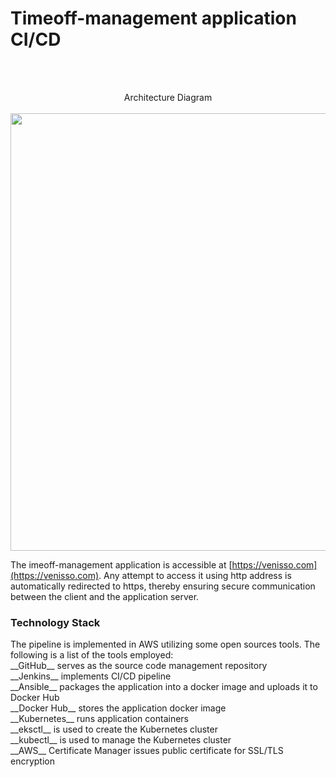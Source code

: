 # Timeoff-management application CI/CD

<br>
<br>
<p align="center">
Architecture Diagram
<br>
<br>
<img src="https://user-images.githubusercontent.com/36462985/222253330-7151db25-6585-4262-9b1f-e9f2849e5229.png" width="700">
</p>

The imeoff-management application is accessible at [https://venisso.com](https://venisso.com). Any attempt to access it using http address is automatically redirected to https, thereby ensuring secure communication between the client and the application server.
</p>

<h3> Technology Stack </h3>
The pipeline is implemented in AWS utilizing some open sources tools. The following is a list of the tools employed:
<br>
__GitHub__ serves as the source code management repository 
<br>
__Jenkins__ implements CI/CD pipeline 
<br>
__Ansible__ packages the application into a docker image and uploads it to Docker Hub 
<br>
__Docker Hub__ stores the application docker image 
<br>
__Kubernetes__ runs application containers 
<br>
__eksctl__ is used to create the Kubernetes cluster 
<br>
__kubectl__ is used to manage the Kubernetes cluster 
<br>
__AWS__ Certificate Manager issues public certificate for SSL/TLS encryption <br>

